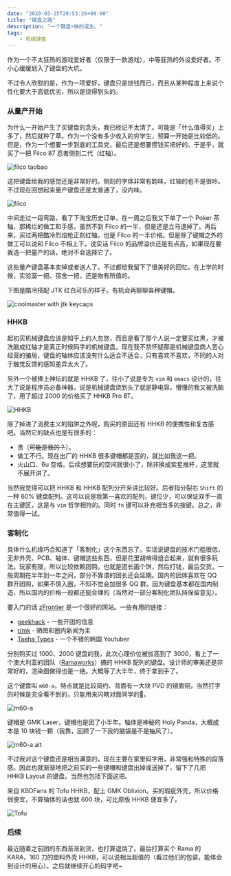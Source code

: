 ```yaml
---
date: "2020-03-25T20:53:26+08:00"
title: "键盘之路"
description: "一个键盘⌨侠的诞生。"
tags:
    - 机械键盘
---
```


作为一个不太狂热的游戏爱好者（仅限于一款游戏），中等狂热的外设爱好者。不小心缓缓划入了键盘的大坑。

不过令人欣慰的是，作为一项爱好，键盘只是烧钱而已，而且从某种程度上来说个性化要大于高低优劣，所以是烧得到头的。

### 从量产开始

为什么一开始产生了买键盘的念头，我已经记不太清了。可能是「什么值得买」上多了，然后就种了草。作为一个没有多少收入的穷学生，预算一开始是比较低的。但是，作为一个想要一步到底的工具党，最后还是想要攒钱买把好的。于是乎，就买了一把 Filco 87 忍者侧刻二代（红轴）。

![filco taobao](https://i.loli.net/2020/04/26/liZzFq7NKDxkUmg.png)

这把键盘给我的感觉还是非常好的。侧刻的字体非常有韵味，红轴的也不是很吵。不过现在回想起来量产键盘还是太普通了，没内味。

![filco](https://i.loli.net/2020/04/26/fmaHN5b2eL96Uty.png)

中间走过一段弯路，看了下淘宝历史订单，在一周之后我又下单了一个 Poker 茶轴，那稀烂的做工和手感，虽然不到 Filco 的一半，但是还是立马退掉了。再后来，买过两把酷冷烈焰枪正刻红轴，也是 Filco 的一半价格。但是除了键帽之外的做工可以说和 Filco 不相上下。说实话 Filco 的品牌溢价还是有点高，如果现在要我选一把量产的话，绝对不会选择它了。

这些量产键盘基本卖掉或者送人了。不过都给我留下了很美好的回忆。在上学的时候，实验室一把、宿舍一把，还是物有所值的。

下图是酷冷搭配 JTK 红白可乐的样子。有机会再聊聊各种键帽。

![coolmaster with jtk keycaps](https://i.loli.net/2020/04/26/POhLkKYe3rA2gM4.png)

### HHKB

起初买机械键盘应该是知乎上的人忽悠，而且是看了那个人说一定要买红黑，才被洗脑成红轴才是真正时候码字的机械键盘。现在我不禁怀疑那是机械键盘商人苦心经营的骗局，键盘的轴体应该没有什么适合不适合，只有喜欢不喜欢，不同的人对于触觉反馈的感知差异太大了。

另外一个被捧上神坛的就是 HHKB 了，往小了说是专为 `vim` 和 `emacs` 设计的，往大了说是程序员必备神器，说是机械键盘烧到头了就是静电容。懵懂的我又被洗脑了，用了超过 2000 的价格买了 HHKB Pro BT。

![HHKB](https://i.loli.net/2020/04/26/yobQpCiu7JPScHX.png)

除了掉进了消费主义的陷阱之外呢，购买的原因还有 HHKB 的便携性和复古感吧。当然它的缺点也是有很多的：

- 贵（~~可能是我的？~~）。
- 做工不行。现在出厂的 HHKB 很多键帽都是歪的，就比如我这一把。
- 火山口、6u 空格。后续想要玩的空间就很小了，除非换成紫星推杆，这里就不展开讲了。

当然我觉得可以把 HHKB 和 HHKB 配列分开来讲比较好。后者指分裂右 `Shift` 的一种 60% 键盘配列。这可以说是我第一喜欢的配列，键位少，可以保证双手一直在主键区，这是与 `vim` 哲学相符的。同时 `fn` 键可以补充相当多的按键。总之，非常值得一试。

### 客制化

具体什么机缘巧合知道了「客制化」这个东西忘了。实话说键盘的技术门槛很低，无非外壳、PCB、轴体、键帽这些东西，但是花里胡哨得组合起来，就有很多玩法。玩家有限，所以比较依赖团购。也就是团长画个饼，然后打钱，最后交货。一般周期在半年到一年之间，部分不靠谱的团长还会延期。国内的团体喜欢在 QQ 群开团购，如果不慎入圈，不知不觉会加很多 QQ 群。因为键盘基本都在国内制造，所以国内的价格一般都还挺合理的（当然对一部分客制化团队持保留意见）。

要入门的话 [zFrontier](https://www.zfrontier.com/) 是一个很好的网站。一些有用的链接：

- [geekhack](https://geekhack.org/index.php) - 一些开团的信息
- [r/mk](https://www.reddit.com/r/MechanicalKeyboards/) - 晒图和圈内新闻为主
- [Taeha Types](https://www.youtube.com/user/FeelgHoodMusic) - 一个不错的韩国 Youtuber

分别购买过 1000、2000 键盘的我，此次心理价位被拔高到了 3000，看上了一个澳大利亚的团队（[Ramaworks](https://rama.works/)）搞的 HHKB 配列的键盘。设计师的审美还是非常好的，渲染图做得也是一绝。大概等了大半年，终于拿到手了。

这个键盘叫 `m60-a`，特点就是比较简约、背面有一大块 PVD 的镜面铜，当然打字的时候是完全看不到的，只能用来闪瞎对面同学的👀。

![m60-a](https://i.loli.net/2020/04/26/CY2gi7m6IZjV4uQ.png)

键帽是 GMK Laser，键帽也是团了小半年。轴体是神秘的 Holy Panda，大概成本是 10 块钱一颗（我靠，回顾了一下我的脑袋是不是抽风了）。

![m60-a alt](https://i.loli.net/2020/04/26/bzu1lBtP7scX3Ay.png)

不过我对这个键盘还是相当满意的，现在主要在家里码字用，非常强和特殊的段落感。因此也就渐渐地把之前买的一些键帽和键盘出掉或送掉了，留下了几把 HHKB Layout 的键盘。当然也包括下面这把。

来自 KBDFans 的 Tofu HHKB，配上 GMK Oblivion。买的瑕疵外壳，所以价格很便宜，不算轴体的话也就 600 块，可比原版 HHKB 便宜多了。

![Tofu](https://i.loli.net/2020/04/27/aH8p2qVFlveB4cJ.png)

### 后续

最近随着之前团的东西渐渐到货，也打算退烧了。最后打算买个 Rama 的 KARA，160 刀的塑料外壳 HHKB，可以说相当超值的（看过他们的包装，能体会到设计的用心）。之后就继续开心的码字吧~
